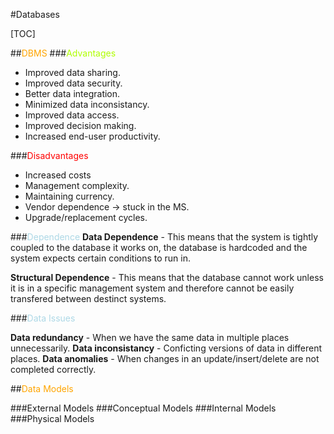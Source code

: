 #Databases

[TOC]

##<span style="color:orange">DBMS</span>
###<span style="color:rgb(175, 255, 0)">Advantages</span>

- Improved data sharing.
- Improved data security.
- Better data integration.
- Minimized data inconsistancy.
- Improved data access.
- Improved decision making.
- Increased end-user productivity.

###<span style="color:red">Disadvantages</span>

- Increased costs
- Management complexity.
- Maintaining currency.
- Vendor dependence -> stuck in the MS.
- Upgrade/replacement cycles.

###<span style="color:lightblue">Dependence</span>
**Data Dependence** - This means that the system is tightly coupled to the database it works on, the database is hardcoded and the system expects certain conditions to run in.

**Structural Dependence** - This means that the database cannot work unless it is in a specific management system and therefore cannot be easily transfered between destinct systems.


###<span style="color:lightblue">Data Issues</span>

**Data redundancy** - When we have the same data in multiple places unnecessarily.
**Data inconsistancy**  - Conficting versions of data in different places.
**Data anomalies** - When changes in an update/insert/delete are not completed correctly.

##<span style="color:orange">Data Models</span>

###External Models
###Conceptual Models
###Internal Models
###Physical Models
